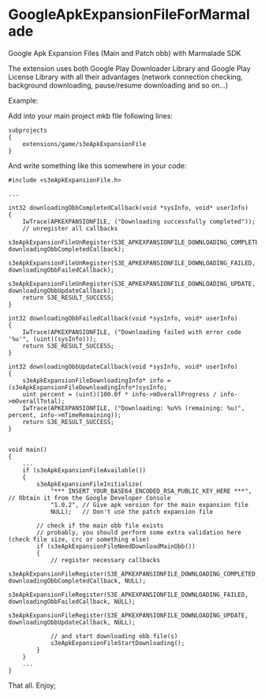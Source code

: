GoogleApkExpansionFileForMarmalade
==================================

Google Apk Expansion Files (Main and Patch obb) with Marmalade SDK

The extension uses both Google Play Downloader Library and Google Play License Library
with all their advantages (network connection checking, background downloading, pause/resume downloading and so on...) 

Example:

Add into your main project mkb file following lines:

	subprojects
	{
		extensions/game/s3eApkExpansionFile
	}

And write something like this somewhere in your code:

	#include <s3eApkExpansionFile.h>
	
	...
	
	int32 downloadingObbCompletedCallback(void *sysInfo, void* userInfo)
	{
		IwTrace(APKEXPANSIONFILE, ("Downloading successfully completed"));	
		// unregister all callbacks
		s3eApkExpansionFileUnRegister(S3E_APKEXPANSIONFILE_DOWNLOADING_COMPLETED, downloadingObbCompletedCallback);
		s3eApkExpansionFileUnRegister(S3E_APKEXPANSIONFILE_DOWNLOADING_FAILED, downloadingObbFailedCallback);
		s3eApkExpansionFileUnRegister(S3E_APKEXPANSIONFILE_DOWNLOADING_UPDATE, downloadingObbUpdateCallback);	
		return S3E_RESULT_SUCCESS;
	}

	int32 downloadingObbFailedCallback(void *sysInfo, void* userInfo)
	{
		IwTrace(APKEXPANSIONFILE, ("Downloading failed with error code '%u'", (uint)(sysInfo)));
		return S3E_RESULT_SUCCESS;
	}

	int32 downloadingObbUpdateCallback(void *sysInfo, void* userInfo)
	{
		s3eApkExpansionFileDownloadingInfo* info =  (s3eApkExpansionFileDownloadingInfo*)sysInfo;
		uint percent = (uint)(100.0f * info->mOverallProgress / info->mOverallTotal);
		IwTrace(APKEXPANSIONFILE, ("Downloading: %u%% (remaining: %u)", percent, info->mTimeRemaining));		
		return S3E_RESULT_SUCCESS;
	}


	void main()
	{
		...
		if (s3eApkExpansionFileAvailable())
		{
			s3eApkExpansionFileInitialize(
				"*** INSERT_YOUR_BASE64_ENCODED_RSA_PUBLIC_KEY_HERE ***", // Obtain it from the Google Developer Console
				"1.0.2", // Give apk version for the main expansion file
				NULL);	 // Don't use the patch expansion file
				
			// check if the main obb file exists			
			// probably, you should perform some extra validation here (check file size, crc or something else)
			if (s3eApkExpansionFileNeedDownloadMainObb())
			{
				// register necessary callbacks
				s3eApkExpansionFileRegister(S3E_APKEXPANSIONFILE_DOWNLOADING_COMPLETED, downloadingObbCompletedCallback, NULL);
				s3eApkExpansionFileRegister(S3E_APKEXPANSIONFILE_DOWNLOADING_FAILED, downloadingObbFailedCallback, NULL);
				s3eApkExpansionFileRegister(S3E_APKEXPANSIONFILE_DOWNLOADING_UPDATE, downloadingObbUpdateCallback, NULL);

				// and start downloading obb file(s)
				s3eApkExpansionFileStartDownloading();				
			}
		}
		...
	}
	
That all.
Enjoy;


